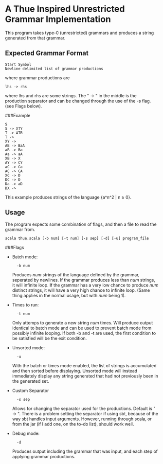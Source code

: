 A Thue Inspired Unrestricted Grammar Implementation
===================================================

This program takes type-0 (unrestricted) grammars and produces a string generated from that grammar.

Expected Grammar Format
-----------------------

	Start Symbol
	Newline delimited list of grammar productions

where grammar productions are

	lhs -> rhs

where lhs and rhs are some strings. The " -> " in the middle is the production separator and can be changed through the use of the -s flag. (see Flags below).

###Example

	S
	S -> XTY
	T -> ATB
	T -> 
	XY -> 
	AB -> BaA
	aB -> Ba
	Aa -> aA
	XB -> X
	AY -> CY
	aC -> Ca
	AC -> CA
	XC -> D
	DC -> D
	Da -> aD
	DX -> 

This example produces strings of the language {a^n^2 | n ≥ 0}.

Usage
-----

The program expects some combination of flags, and then a file to read the grammar from.

	scala thue.scala [-b num] [-t num] [-s sep] [-d] [-u] program_file

###Flags

* Batch mode:

		-b num

	Produces _num_ strings of the language defined by the grammar, seperated by newlines. If the grammar produces less than _num_ strings, it will infinite loop. If the grammar has a very low chance to produce _num_ distinct strings, it will have a very high chance to infinite loop. (Same thing applies in the normal usage, but with _num_ being 1).

* Times to run:
		
		-t num

	Only attemps to generate a new string _num_ times. Will produce output identical to batch mode and can be used to prevent batch mode from possibly infinite looping. If both -b and -t are used, the first condition to be satisfied will be the exit condition.

* Unsorted mode:

		-u

	With the batch or times mode enabled, the list of strings is accumulated and then sorted before displaying. Unsorted mode will instead immediately display any string generated that had not previously been in the generated set.

* Custom Separator

		-s sep

	Allows for changing the separator used for the productions. Default is " -> ". There is a problem setting the separator if using sbt, because of the way sbt handles input arguments. However, running through scala, or from the jar (if I add one, on the to-do list), should work well.

* Debug mode:

		-d

	Produces output including the grammar that was input, and each step of applying grammar productions. 
